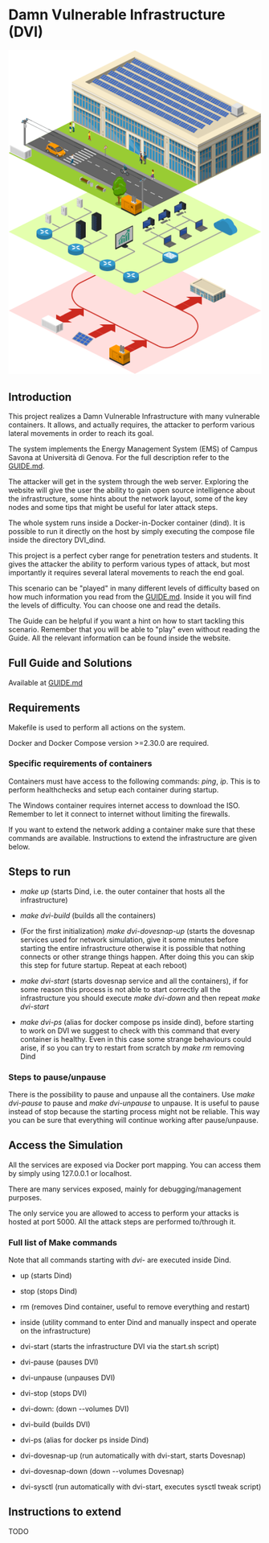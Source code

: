 # Damn Vulnerable Infrastructure (DVI)

![](./_readme_images/schematic.png)

## Introduction

This project realizes a Damn Vulnerable Infrastructure with many vulnerable containers. It allows, and actually requires, the attacker to perform various lateral movements in order to reach its goal.

The system implements the Energy Management System (EMS) of Campus Savona at Università di Genova. For the full description refer to the [GUIDE.md](./GUIDE.md).

The attacker will get in the system through the web server. Exploring the website will give the user the ability to gain open source intelligence about the infrastructure, some hints about the network layout, some of the key nodes and some tips that might be useful for later attack steps.

The whole system runs inside a Docker-in-Docker container (dind). It is possible to run it directly on the host by simply executing the compose file inside the directory DVI_dind.

This project is a perfect cyber range for penetration testers and students. It gives the attacker the ability to perform various types of attack, but most importantly it requires several lateral movements to reach the end goal.

This scenario can be "played" in many different levels of difficulty based on how much information you read from the [GUIDE.md](./GUIDE.md). Inside it you will find the levels of difficulty. You can choose one and read the details.

The Guide can be helpful if you want a hint on how to start tackling this scenario. Remember that you will be able to "play" even without reading the Guide. All the relevant information can be found inside the website.

## Full Guide and Solutions

Available at [GUIDE.md](./GUIDE.md)

## Requirements

Makefile is used to perform all actions on the system.

Docker and Docker Compose version >=2.30.0 are required.

### Specific requirements of containers

Containers must have access to the following commands: *ping*, *ip*. This is to perform healthchecks and setup each container during startup.

The Windows container requires internet access to download the ISO. Remember to let it connect to internet without limiting the firewalls.

If you want to extend the network adding a container make sure that these commands are available. Instructions to extend the infrastructure are given below.

## Steps to run

- *make up* (starts Dind, i.e. the outer container that hosts all the infrastructure)

- *make dvi-build* (builds all the containers)

- (For the first initialization) *make dvi-dovesnap-up* (starts the dovesnap services used for network simulation, give it some minutes before starting the entire infrastructure otherwise it is possible that nothing connects or other strange things happen. After doing this you can skip this step for future startup. Repeat at each reboot)

- *make dvi-start* (starts dovesnap service and all the containers), if for some reason this process is not able to start correctly all the infrastructure you should execute *make dvi-down* and then repeat *make dvi-start*

- *make dvi-ps* (alias for docker compose ps inside dind), before starting to work on DVI we suggest to check with this command that every container is healthy. Even in this case some strange behaviours could arise, if so you can try to restart from scratch by *make rm* removing Dind

### Steps to pause/unpause

There is the possibility to pause and unpause all the containers. Use *make dvi-pause* to pause and *make dvi-unpause* to unpause. It is useful to pause instead of stop because the starting process might not be reliable. This way you can be sure that everything will continue working after pause/unpause.

## Access the Simulation

All the services are exposed via Docker port mapping. You can access them by simply using 127.0.0.1 or localhost.

There are many services exposed, mainly for debugging/management purposes.

The only service you are allowed to access to perform your attacks is hosted at port 5000. All the attack steps are performed to/through it.

### Full list of Make commands

Note that all commands starting with *dvi-* are executed inside Dind.

- up (starts Dind)

- stop (stops Dind)

- rm (removes Dind container, useful to remove everything and restart)

- inside (utility command to enter Dind and manually inspect and operate on the infrastructure)

- dvi-start (starts the infrastructure DVI via the start.sh script)

- dvi-pause (pauses DVI)

- dvi-unpause (unpauses DVI)

- dvi-stop (stops DVI)

- dvi-down: (down --volumes DVI)

- dvi-build (builds DVI)

- dvi-ps (alias for docker ps inside Dind)

- dvi-dovesnap-up (run automatically with dvi-start, starts Dovesnap)

- dvi-dovesnap-down (down --volumes Dovesnap)

- dvi-sysctl (run automatically with dvi-start, executes sysctl tweak script)


## Instructions to extend

TODO

